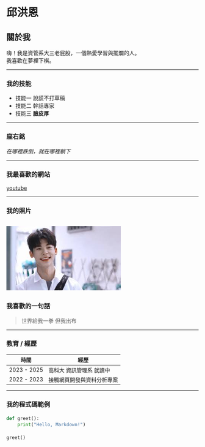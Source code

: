 # 邱洪恩

## 關於我
嗨！我是資管系大三老屁股，一個熱愛學習與擺爛的人。  
我喜歡在夢裡下棋。

---

### 我的技能
* 技能一 說謊不打草稿
* 技能二 幹話專家
* 技能三 **臉皮厚**

---

### 座右銘
*在哪裡跌倒，就在哪裡躺下*

---

### 我最喜歡的網站
[youtube](https://www.youtube.com/watch?v=ejhcSi4W568&list=RDejhcSi4W568&start_radio=1)

---

### 我的照片
![自拍照](自拍照.jpg)
---

### 我喜歡的一句話
> 世界給我一拳 但我出布

---

### 教育 / 經歷
| 時間 | 經歷 |
|------|------|
| 2023 - 2025 | 高科大 資訊管理系 就讀中 |
| 2022 - 2023 | 接觸網頁開發與資料分析專案 |

---

### 我的程式碼範例
```python
def greet():
    print("Hello, Markdown!")

greet()
